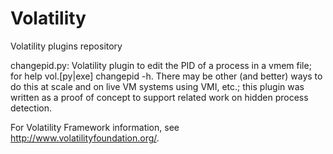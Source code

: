 Volatility
==========

Volatility plugins repository

changepid.py: Volatility plugin to edit the PID of a process in a vmem file; for help vol.[py|exe] changepid -h. There may be other (and better) ways to do this at scale and on live VM systems using VMI, etc.; this plugin was written as a proof of concept to support related work on hidden process detection.

For Volatility Framework information, see http://www.volatilityfoundation.org/.

